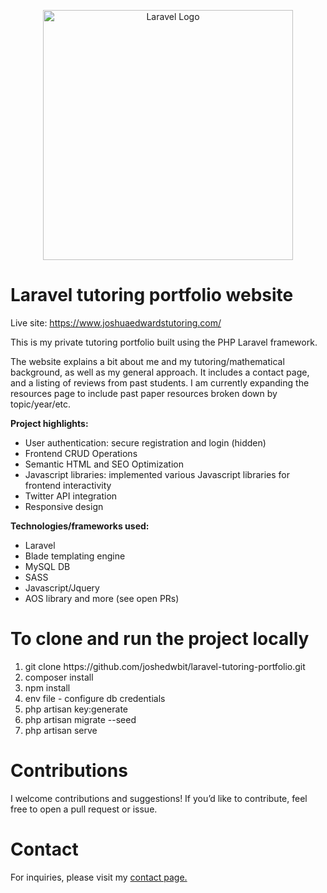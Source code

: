 <p align="center"><a href="https://laravel.com" target="_blank"><img src="https://raw.githubusercontent.com/laravel/art/master/logo-lockup/5%20SVG/2%20CMYK/1%20Full%20Color/laravel-logolockup-cmyk-red.svg" width="400" alt="Laravel Logo"></a></p>

# Laravel tutoring portfolio website
Live site: https://www.joshuaedwardstutoring.com/

This is my private tutoring portfolio built using the PHP Laravel framework.

The website explains a bit about me and my tutoring/mathematical background, as well as my general approach.
It includes a contact page, and a listing of reviews from past students.  I am currently expanding the resources page to include past paper resources broken down by topic/year/etc.

<b>Project highlights:</b>
<ul>
<li>User authentication: secure registration and login (hidden)</li>
<li>Frontend CRUD Operations</li>
<li>Semantic HTML and SEO Optimization</li>
<li>Javascript libraries: implemented various Javascript libraries for frontend interactivity</li>
<li>Twitter API integration</li>
<li>Responsive design</li>
</ul>

<b>Technologies/frameworks used:</b>
<ul>
<li>Laravel</li>
<li>Blade templating engine</li>
<li>MySQL DB</li>
<li>SASS</li>
<li>Javascript/Jquery</li>
<li>AOS library and more (see open PRs)</li>
</ul>

# To clone and run the project locally
<ol>
<li>git clone https://github.com/joshedwbit/laravel-tutoring-portfolio.git</li>
<li>composer install</li>
<li>npm install</li>
<li>env file - configure db credentials</li>
<li>php artisan key:generate</li>
<li>php artisan migrate --seed</li>
<li>php artisan serve</li>
</ol>

# Contributions
I welcome contributions and suggestions! If you’d like to contribute, feel free to open a pull request or issue.

# Contact
For inquiries, please visit my <a href="https://www.joshuaedwardstutoring.com/contact">contact page.</a>